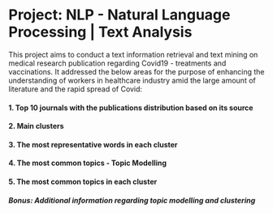 # Project: NLP - Natural Language Processing | Text Analysis 

This project aims to conduct a text information retrieval and text mining on medical research publication regarding Covid19 - treatments and vaccinations. It addressed the below areas for the purpose of enhancing the understanding of workers in healthcare industry amid the large amount of literature and the rapid spread of Covid: 

#### 1. Top 10 journals with the publications distribution based on its source
#### 2. Main clusters  
#### 3. The most representative words in each cluster
#### 4. The most common topics - Topic Modelling
#### 5. The most common topics in each cluster

##### *Bonus: Additional information regarding topic modelling and clustering*
